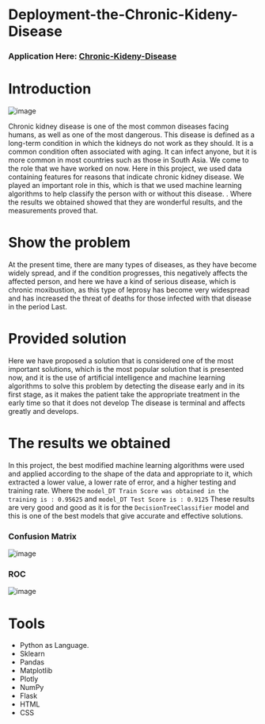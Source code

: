 # Deployment-the-Chronic-Kideny-Disease 
### Application Here: [Chronic-Kideny-Disease](https://deployment-the-chronic-kideny-disease.mohamedbakery.repl.co/)
# Introduction 

![image](https://user-images.githubusercontent.com/66233001/214433480-6a946f90-c66f-46eb-87c0-d141b22c27a8.png)


Chronic kidney disease is one of the most common diseases facing humans, as well as one of the most dangerous. 
This disease is defined as a long-term condition in which the kidneys do not work as they should. It is a common condition often associated with aging.
It can infect anyone, but it is more common in most countries such as those in South Asia. We come to the role that we have worked on now. 
Here in this project, we used data containing features for reasons that indicate chronic kidney disease. We played an important role in this, which is that we used machine learning algorithms to help classify the person with or without this disease. . Where the results we obtained showed that they are wonderful results, and the measurements proved that.


# Show the problem
At the present time, there are many types of diseases, as they have become widely spread, 
and if the condition progresses, this negatively affects the affected person, and here we have a kind of serious disease, 
which is chronic moxibustion, as this type of leprosy has become very widespread and has increased the threat of deaths for those infected with that disease 
in the period Last.


# Provided solution
Here we have proposed a solution that is considered one of the most important solutions, which is the most popular solution that is presented now, 
and it is the use of artificial intelligence and machine learning algorithms to solve this problem by detecting the disease early and in its first stage, 
as it makes the patient take the appropriate treatment in the early time so that it does not develop The disease is terminal and affects greatly and develops.


# The results we obtained 
In this project, the best modified machine learning algorithms were used and applied according to the shape of the data and appropriate to it, which extracted a lower value, a lower rate of error, and a higher testing and training rate. 
Where the `model_DT Train Score was obtained in the training is : 0.95625` and `model_DT Test Score is : 0.9125` 
These results are very good and good as it is for the `DecisionTreeClassifier` 
model and this is one of the best models that give accurate and effective solutions.

### Confusion Matrix 
![image](https://user-images.githubusercontent.com/66233001/214435426-9e092087-aed7-4cad-a170-5dd3704166b4.png)

### ROC
![image](https://user-images.githubusercontent.com/66233001/214435573-6e3f8120-47fd-4c07-8266-ade8cbd1f109.png)



# Tools
 
 * Python as Language.
 * Sklearn
 * Pandas 
 * Matplotlib
 * Plotly
 * NumPy
 * Flask
 * HTML
 * CSS




 
